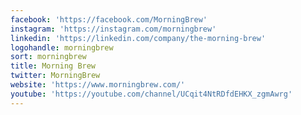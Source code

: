 ```yaml
---
facebook: 'https://facebook.com/MorningBrew'
instagram: 'https://instagram.com/morningbrew'
linkedin: 'https://linkedin.com/company/the-morning-brew'
logohandle: morningbrew
sort: morningbrew
title: Morning Brew
twitter: MorningBrew
website: 'https://www.morningbrew.com/'
youtube: 'https://youtube.com/channel/UCqit4NtRDfdEHKX_zgmAwrg'
---
```

